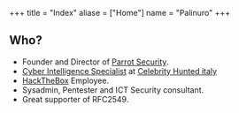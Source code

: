 +++
title = "Index"
aliase = ["Home"]
  name = "Palinuro"
+++


## Who?

* Founder and Director of [Parrot Security](https://parrotsec.org).
* [Cyber Intelligence Specialist](https://www.imdb.com/name/nm11366658/) at [Celebrity Hunted italy](https://it.wikipedia.org/wiki/Celebrity_Hunted:_Caccia_all%27uomo#Cacciatori)
* [HackTheBox](https://www.hackthebox.eu) Employee.
* Sysadmin, Pentester and ICT Security consultant.
* Great supporter of RFC2549.
